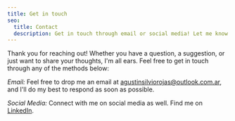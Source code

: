 ```yaml
---
title: Get in touch
seo:
  title: Contact
  description: Get in touch through email or social media! Let me know how I can help.
---
```


Thank you for reaching out! Whether you have a question, a suggestion, or just want to share your thoughts, I'm all ears. Feel free to get in touch through any of the methods below:

_Email:_
Feel free to drop me an email at [agustinsilviorojas@outlook.com.ar](mailto:agustinsilviorojas@outlook.com.ar), and I'll do my best to respond as soon as possible.

_Social Media:_
Connect with me on social media as well. Find me on [LinkedIn](https://www.linkedin.com/in/agustinsilviorojas).
